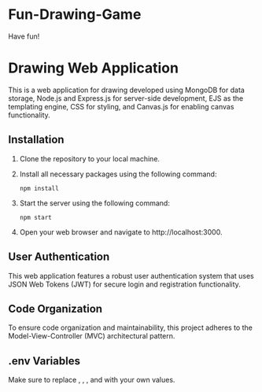 # Fun-Drawing-Game
Have fun!

# Drawing Web Application

This is a web application for drawing developed using MongoDB for data storage, Node.js and Express.js for server-side development, EJS as the templating engine, CSS for styling, and Canvas.js for enabling canvas functionality.

## Installation

1. Clone the repository to your local machine.
2. Install all necessary packages using the following command:

   ```
   npm install
   ```

3. Start the server using the following command:

   ```
   npm start
   ```

4. Open your web browser and navigate to http://localhost:3000.

## User Authentication

This web application features a robust user authentication system that uses JSON Web Tokens (JWT) for secure login and registration functionality.

## Code Organization

To ensure code organization and maintainability, this project adheres to the Model-View-Controller (MVC) architectural pattern.

## .env Variables

Make sure to replace <your access token secret>, <your refresh token secret>, <your session secret>, and <your MongoDB URI> with your own values.
